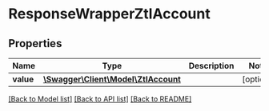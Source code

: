 # ResponseWrapperZtlAccount

## Properties
Name | Type | Description | Notes
------------ | ------------- | ------------- | -------------
**value** | [**\Swagger\Client\Model\ZtlAccount**](ZtlAccount.md) |  | [optional] 

[[Back to Model list]](../README.md#documentation-for-models) [[Back to API list]](../README.md#documentation-for-api-endpoints) [[Back to README]](../README.md)


